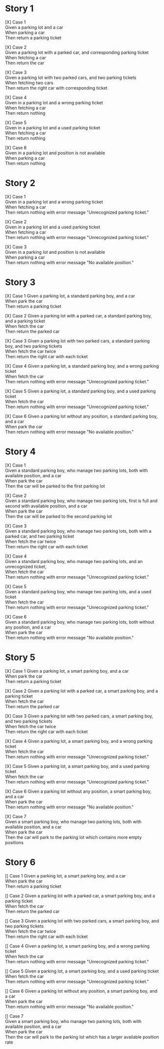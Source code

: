 # Story 1
[X] Case 1  
    Given a parking lot and a car  
    When parking a car  
    Then return a parking ticket

[X] Case 2  
    Given a parking lot with a parked car, and corresponding parking ticket  
    When fetching a car  
    Then return the car  

[X] Case 3  
    Given a parking lot with two parked cars, and two parking tickets  
    When fetching two cars  
    Then return the right car with corresponding ticket

[X] Case 4  
    Given in a parking lot and a wrong parking ticket  
    When fetching a car   
    Then return nothing  

[X] Case 5  
    Given in a parking lot and a used parking ticket  
    When fetching a car   
    Then return nothing  

[X] Case 6  
    Given in a parking lot and position is not available  
    When parking a car  
    Then return nothing 


# Story 2
[X] Case 1  
    Given in a parking lot and a wrong parking ticket  
    When fetching a car  
    Then return nothing with error message "Unrecognized parking ticket."  

[X] Case 2  
    Given in a parking lot and a used parking ticket  
    When fetching a car  
    Then return nothing with error message "Unrecognized parking ticket."

[X] Case 3  
    Given in a parking lot and position is not available  
    When parking a car  
    Then return nothing with error message "No available position."


# Story 3
[X] Case 1
    Given a parking lot, a standard parking boy, and a car  
    When park the car  
    Then return a parking ticket

[X] Case 2
    Given a parking lot with a parked car, a standard parking boy, and a parking ticket  
    When fetch the car  
    Then return the parked car

[X] Case 3
    Given a parking lot with two parked cars, a standard parking boy, and two parking tickets  
    When fetch the car twice  
    Then return the right car with each ticket

[X] Case 4
    Given a parking lot, a standard parking boy, and a wrong parking ticket  
    When fetch the car  
    Then return nothing with error message "Unrecognized parking ticket.”

[X] Case 5
    Given a parking lot, a standard parking boy, and a used parking ticket  
    When fetch the car  
    Then return nothing with error message "Unrecognized parking ticket."

[X] Case 6
    Given a parking lot without any position, a standard parking boy, and a car  
    When park the car  
    Then return nothing with error message "No available position."  


# Story 4
[X] Case 1  
    Given a standard parking boy, who manage two parking lots, both with available position, and a car  
    When park the car  
    Then the car will be parked to the first parking lot  

[X] Case 2  
    Given a standard parking boy, who manage two parking lots, first is full and second with available position, and a car  
    When park the car  
    Then the car will be parked to the second parking lot  

[X] Case 3  
    Given a standard parking boy, who manage two parking lots, both with a parked car, and two parking ticket  
    When fetch the car twice  
    Then return the right car with each ticket  

[X] Case 4  
    Given a standard parking boy, who manage two parking lots, and an unrecognized ticket,  
    When fetch the car  
    Then return nothing with error message "Unrecognized parking ticket."  

[X] Case 5  
    Given a standard parking boy, who manage two parking lots, and a used ticket  
    When fetch the car  
    Then return nothing with error message "Unrecognized parking ticket."  

[X] Case 6  
    Given a standard parking boy, who manage two parking lots, both without any position, and a car  
    When park the car  
    Then return nothing with error message "No available position."  


# Story 5
[X] Case 1
    Given a parking lot, a smart parking boy, and a car  
    When park the car  
    Then return a parking ticket

[X] Case 2
    Given a parking lot with a parked car, a smart parking boy, and a parking ticket  
    When fetch the car  
    Then return the parked car

[X] Case 3
    Given a parking lot with two parked cars, a smart parking boy, and two parking tickets  
    When fetch the car twice  
    Then return the right car with each ticket

[X] Case 4
    Given a parking lot, a smart parking boy, and a wrong parking ticket  
    When fetch the car  
    Then return nothing with error message "Unrecognized parking ticket."

[X] Case 5
    Given a parking lot, a smart parking boy, and a used parking ticket  
    When fetch the car  
    Then return nothing with error message "Unrecognized parking ticket."

[X] Case 6
    Given a parking lot without any position, a smart parking boy, and a car  
    When park the car  
    Then return nothing with error message "No available position."

[X] Case 7  
    Given a smart parking boy, who manage two parking lots, both with available position, and a car  
    When park the car  
    Then the car will park to the parking lot which contains more empty positions


# Story 6
[] Case 1
    Given a parking lot, a smart parking boy, and a car  
    When park the car  
    Then return a parking ticket

[] Case 2
    Given a parking lot with a parked car, a smart parking boy, and a parking ticket  
    When fetch the car  
    Then return the parked car

[] Case 3
    Given a parking lot with two parked cars, a smart parking boy, and two parking tickets  
    When fetch the car twice  
    Then return the right car with each ticket

[] Case 4
    Given a parking lot, a smart parking boy, and a wrong parking ticket  
    When fetch the car  
    Then return nothing with error message "Unrecognized parking ticket."

[] Case 5
    Given a parking lot, a smart parking boy, and a used parking ticket  
    When fetch the car  
    Then return nothing with error message "Unrecognized parking ticket."

[] Case 6
    Given a parking lot without any position, a smart parking boy, and a car  
    When park the car  
    Then return nothing with error message "No available position."

[] Case 7  
    Given a smart parking boy, who manage two parking lots, both with available position, and a car  
    When park the car  
    Then the car will park to the parking lot which has a larger available position rate
